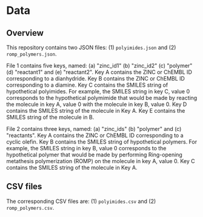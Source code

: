 # Data
## Overview
This repository contains two JSON files: (1) `polyimides.json` and (2) `romp_polymers.json`.

File 1 contains five keys, named: (a) "zinc_id1" (b) "zinc_id2" (c) "polymer" (d) "reactant1" and (e) "reactant2". Key A contains
the ZINC or ChEMBL ID corresponding to a dianhydride. Key B contains the ZINC or ChEMBL ID corresponding to a diamine. Key C contains the
SMILES string of hypothetical polyimides. For example, the SMILES string in key C, value 0 corresponds to the hypothetical polymimide that would be
made by reacting the molecule in key A, value 0 with the molecule in key B, value 0. Key D contains the SMILES string of the molecule in Key A.
Key E contains the SMILES string of the molecule in B.

File 2 contains three keys, named: (a) "zinc_ids" (b) "polymer" and (c) "reactants". Key A contains
the ZINC or ChEMBL ID corresponding to a cyclic olefin. Key B contains the
SMILES string of hypothetical polymers. For example, the SMILES string in key B, value 0 corresponds to the hypothetical polymer that would be
made by performing Ring-opening metathesis polymerization (ROMP) on the molecule in key A, value 0. Key C contains the SMILES string of the
molecule in Key A.

## CSV files
The corresponding CSV files are: (1) `polyimides.csv` and (2) `romp_polymers.csv`.
